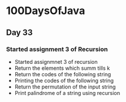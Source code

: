 # 100DaysOfJava

## Day 33

### Started assignment 3 of Recursion

* Started assignmnet 3 of recursion
* Return the elements which summ tills k
* Return the codes of the following string
* Printing the codes of the following string
* Return the permutation of the input string
* Print palindrome of a string using recursion